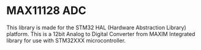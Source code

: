 # MAX11128 ADC
This library is made for the STM32 HAL (Hardware Abstraction Library) platform. 
This is a 12bit Analog to Digital Converter from MAXIM Integrated library for use with STM32XXX microcontroller.
